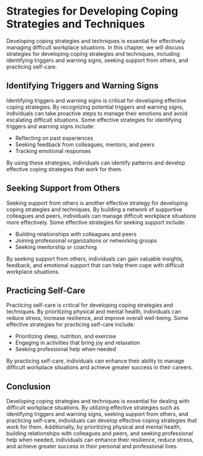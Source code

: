 Strategies for Developing Coping Strategies and Techniques
==================================================================================================================

Developing coping strategies and techniques is essential for effectively managing difficult workplace situations. In this chapter, we will discuss strategies for developing coping strategies and techniques, including identifying triggers and warning signs, seeking support from others, and practicing self-care.

Identifying Triggers and Warning Signs
--------------------------------------

Identifying triggers and warning signs is critical for developing effective coping strategies. By recognizing potential triggers and warning signs, individuals can take proactive steps to manage their emotions and avoid escalating difficult situations. Some effective strategies for identifying triggers and warning signs include:

* Reflecting on past experiences
* Seeking feedback from colleagues, mentors, and peers
* Tracking emotional responses

By using these strategies, individuals can identify patterns and develop effective coping strategies that work for them.

Seeking Support from Others
---------------------------

Seeking support from others is another effective strategy for developing coping strategies and techniques. By building a network of supportive colleagues and peers, individuals can manage difficult workplace situations more effectively. Some effective strategies for seeking support include:

* Building relationships with colleagues and peers
* Joining professional organizations or networking groups
* Seeking mentorship or coaching

By seeking support from others, individuals can gain valuable insights, feedback, and emotional support that can help them cope with difficult workplace situations.

Practicing Self-Care
--------------------

Practicing self-care is critical for developing coping strategies and techniques. By prioritizing physical and mental health, individuals can reduce stress, increase resilience, and improve overall well-being. Some effective strategies for practicing self-care include:

* Prioritizing sleep, nutrition, and exercise
* Engaging in activities that bring joy and relaxation
* Seeking professional help when needed

By practicing self-care, individuals can enhance their ability to manage difficult workplace situations and achieve greater success in their careers.

Conclusion
----------

Developing coping strategies and techniques is essential for dealing with difficult workplace situations. By utilizing effective strategies such as identifying triggers and warning signs, seeking support from others, and practicing self-care, individuals can develop effective coping strategies that work for them. Additionally, by prioritizing physical and mental health, building relationships with colleagues and peers, and seeking professional help when needed, individuals can enhance their resilience, reduce stress, and achieve greater success in their personal and professional lives.
